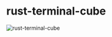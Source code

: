 # rust-terminal-cube

![rust-terminal-cube](https://user-images.githubusercontent.com/24711892/199524126-f8bbe592-0038-4659-94f5-f5d46589afd0.gif)
